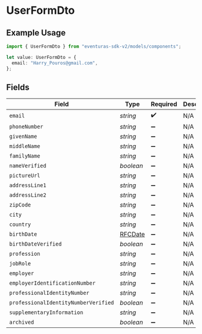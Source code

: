 # UserFormDto

## Example Usage

```typescript
import { UserFormDto } from "eventuras-sdk-v2/models/components";

let value: UserFormDto = {
  email: "Harry_Pouros@gmail.com",
};
```

## Fields

| Field                                | Type                                 | Required                             | Description                          |
| ------------------------------------ | ------------------------------------ | ------------------------------------ | ------------------------------------ |
| `email`                              | *string*                             | :heavy_check_mark:                   | N/A                                  |
| `phoneNumber`                        | *string*                             | :heavy_minus_sign:                   | N/A                                  |
| `givenName`                          | *string*                             | :heavy_minus_sign:                   | N/A                                  |
| `middleName`                         | *string*                             | :heavy_minus_sign:                   | N/A                                  |
| `familyName`                         | *string*                             | :heavy_minus_sign:                   | N/A                                  |
| `nameVerified`                       | *boolean*                            | :heavy_minus_sign:                   | N/A                                  |
| `pictureUrl`                         | *string*                             | :heavy_minus_sign:                   | N/A                                  |
| `addressLine1`                       | *string*                             | :heavy_minus_sign:                   | N/A                                  |
| `addressLine2`                       | *string*                             | :heavy_minus_sign:                   | N/A                                  |
| `zipCode`                            | *string*                             | :heavy_minus_sign:                   | N/A                                  |
| `city`                               | *string*                             | :heavy_minus_sign:                   | N/A                                  |
| `country`                            | *string*                             | :heavy_minus_sign:                   | N/A                                  |
| `birthDate`                          | [RFCDate](../../types/rfcdate.md)    | :heavy_minus_sign:                   | N/A                                  |
| `birthDateVerified`                  | *boolean*                            | :heavy_minus_sign:                   | N/A                                  |
| `profession`                         | *string*                             | :heavy_minus_sign:                   | N/A                                  |
| `jobRole`                            | *string*                             | :heavy_minus_sign:                   | N/A                                  |
| `employer`                           | *string*                             | :heavy_minus_sign:                   | N/A                                  |
| `employerIdentificationNumber`       | *string*                             | :heavy_minus_sign:                   | N/A                                  |
| `professionalIdentityNumber`         | *string*                             | :heavy_minus_sign:                   | N/A                                  |
| `professionalIdentityNumberVerified` | *boolean*                            | :heavy_minus_sign:                   | N/A                                  |
| `supplementaryInformation`           | *string*                             | :heavy_minus_sign:                   | N/A                                  |
| `archived`                           | *boolean*                            | :heavy_minus_sign:                   | N/A                                  |